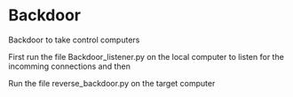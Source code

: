# Backdoor

Backdoor to take control computers


First run the file Backdoor_listener.py on the local computer to listen for the incomming connections and then

Run the file reverse_backdoor.py on the target computer  
